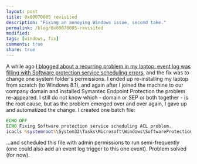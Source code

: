 ```yaml
---
layout: post
title: 0x80070005 revisited
description: "Fixing an annoying Windows issue, second take."
permalink: /blog/0x80070005-revisited
modified:
tags: [windows, fix]
comments: true
share: true
---
```


A while ago [I blogged about a recurring problem in my laptop: event log was filling with Software protection service scheduling errors](/blog/windows-8-fix-failed-to-schedule-software-protection-service-for-re-start---0x80070005), 
and the fix was to change one system folder's permissions. I ended up re-installing my 
laptop from scratch (to Windows 8.1), and again after I joined the machine to our company 
domain and installed Symantec Endpoint Protection the problem re-appeared. I still do not 
know which - domain or SEP or both together - is the root cause, but as the problem emerged 
over and over again, I gave up and automatized the change. I created one batch file: 

```bat
ECHO OFF
ECHO Fixing Software protection service scheduling ACL problem.
icacls %systemroot%\System32\Tasks\Microsoft\Windows\SoftwareProtectionPlatform /grant "NETWORK SERVICE":(OI)(CI)F
```

...and scheduled this file with admin permissions to run semi-frequently (one could 
also add an event log trigger to this one event). Problem solved (for now).
